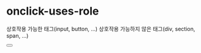# onclick-uses-role

상호작용 가능한 태그(input, button, ...)
상호작용 가능하지 않은 태그(div, section, span, ...)

<!-- O -->

<span onclick={fn} role="button"></span>
<span onclick={fn} aria-hidden="true"></span>
<button onclick={fn} ></button>

<!-- X -->

<span onclick={fn} ></span>
